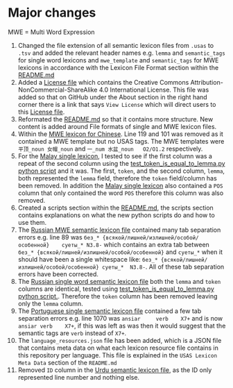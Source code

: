 # Major changes

MWE = Multi Word Expression

1. Changed the file extension of all semantic lexicon files from `.usas` to `.tsv` and added the relevant header names e.g. `lemma` and `semantic_tags` for single word lexicons and `mwe_template` and `semantic_tags` for MWE lexicons in accordance with the Lexicon File Format section within the [README.md](./README.md)
2. Added a [License file](./LICENSE) which contains the Creative Commons Attribution-NonCommercial-ShareAlike 4.0 International License. This file was added so that on GitHub under the About section in the right hand corner there is a link that says `View License` which will direct users to this [License file](./LICENSE).
3. Reformated the [README.md](./README.md) so that it contains more structure. New content is added around File formats of single and MWE lexicon files.
4. Within the [MWE lexicon for Chinese](./Chinese/mwe-chi.tsv). Line 119 and 101 was removed as it contained a MWE template but no USAS tags. The MWE templates were `平顶_noun 女帽_noun` and `一_num 水盆_noun	O2/O1.2` respectively.
5. For the [Malay single lexicon](./Malay/semantic_laexicon_ms.tsv), I tested to see if the first column was a repeat of the second column using the [test_token_is_equal_to_lemma.py python script](./test_token_is_equal_to_lemma.py) and it was. The first, `token`, and the second column, `lemma`, both represented the `lemma` field, therefore the `token` field/column has been removed. In addition the [Malay single lexicon](./Malay/semantic_laexicon_ms.tsv) also contained a `POS` column that only contained the word `POS` therefore this column was also removed.
6. Created a scripts section within the [README.md](./README.md), the scripts section contains explanations on what the new python scripts do and how to use them.
7. The [Russian MWE semantic lexicon file](./Russian/mwe-rus.tsv) contained many tab separation errors e.g. line 89 was `без_* {всякой/лишней/излишней/особой/особенной}	суеты_*	N3.8-` which contains an extra tab between `без_* {всякой/лишней/излишней/особой/особенной}` and `суеты_*` when it should have been a single whitespace like: `без_* {всякой/лишней/излишней/особой/особенной} суеты_*	N3.8-`. All of these tab separation errors have been corrected.
8. The [Russian single word semantic lexicon file](./Russian/semantic_lexicon_rus.tsv) both the `lemma` and `token` columns are identical, tested using [test_token_is_equal_to_lemma.py python script.](./test_token_is_equal_to_lemma.py). Therefore the `token` column has been removed leaving only the `lemma` column.
9. The [Portuguese single semantic lexicon file](./Portuguese/semantic_lexicon_pt.tsv) contained a few tab separation errors e.g. line 1070 was `ansiar		verb	X7+` and is now `ansiar	verb	X7+`, if this was left as was then it would suggest that the semantic tags are `verb` instead of `X7+`.
10. The `language_resources.json` file has been added, which is a JSON file that contains meta data on what each lexicon resource file contains in this repository per language. This file is explained in the `USAS Lexicon Meta Data` section of the `README.md`
11. Removed `ID` column in the [Urdu semantic lexicon file](./Urdu/Urdu_Semantic_Lexicon.tsv), as the ID only represented line number and nothing else.